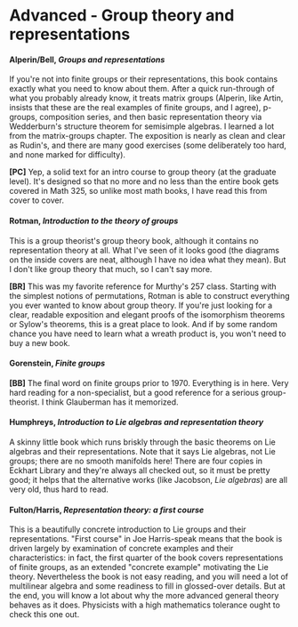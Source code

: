 # Advanced - Group theory and representations

#### Alperin/Bell, *Groups and representations*

If you're not into finite groups or their representations, this book contains exactly what you
need to know about them.  After a quick run-through of what you probably already know, it
treats matrix groups (Alperin, like Artin, insists that these are the real examples of finite
groups, and I agree), p-groups, composition series, and then basic representation theory via
Wedderburn's structure theorem for semisimple algebras.  I learned a lot from the matrix-groups
chapter.  The exposition is nearly as clean and clear as Rudin's, and there are many good
exercises (some deliberately too hard, and none marked for difficulty).

**[PC]** Yep, a solid text for an intro course to group theory (at the graduate level).  It's
designed so that no more and no less than the entire book gets covered in Math 325, so unlike
most math books, I have read this from cover to cover.

#### Rotman, *Introduction to the theory of groups*

This is a group theorist's group theory book, although it contains no representation theory at
all.  What I've seen of it looks good (the diagrams on the inside covers are neat, although I
have no idea what they mean).  But I don't like group theory that much, so I can't say more.

**[BR]** This was my favorite reference for Murthy's 257 class. Starting with the simplest
notions of permutations, Rotman is able to construct everything you ever wanted to know about
group theory. If you're just looking for a clear, readable exposition and elegant proofs of the
isomorphism theorems or Sylow's theorems, this is a great place to look.  And if by some random
chance you have need to learn what a wreath product is, you won't need to buy a new book.

#### Gorenstein, *Finite groups*

**[BB]** The final word on finite groups prior to 1970.  Everything is in here.  Very hard
reading for a non-specialist, but a good reference for a serious group-theorist.  I think
Glauberman has it memorized.

#### Humphreys, *Introduction to Lie algebras and representation theory*

A skinny little book which runs briskly through the basic theorems on Lie algebras and their
representations.  Note that it says Lie algebras, not Lie groups; there are no smooth manifolds
here!  There are four copies in Eckhart Library and they're always all checked out, so it must
be pretty good; it helps that the alternative works (like Jacobson, *Lie algebras*) are all
very old, thus hard to read.

#### Fulton/Harris, *Representation theory: a first course*

This is a beautifully concrete introduction to Lie groups and their representations.  "First
course" in Joe Harris-speak means that the book is driven largely by examination of concrete
examples and their characteristics: in fact, the first quarter of the book covers
representations of finite groups, as an extended "concrete example" motivating the Lie theory.
Nevertheless the book is not easy reading, and you will need a lot of multilinear algebra and
some readiness to fill in glossed-over details.  But at the end, you will know a lot about why
the more advanced general theory behaves as it does.  Physicists with a high mathematics
tolerance ought to check this one out.
